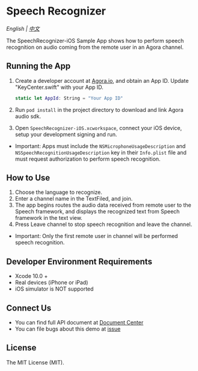# Speech Recognizer

*English | [中文](README.zh.md)*

The SpeechRecognizer-iOS Sample App shows how to perform speech recognition on audio coming from the remote user in an Agora channel.

## Running the App

1. Create a developer account at [Agora.io](https://dashboard.agora.io/signin/), and obtain an App ID. Update "KeyCenter.swift" with your App ID.

	``` swift
	static let AppId: String = "Your App ID"
	```

2. Run `pod install` in the project directory to download and link Agora audio sdk.
3. Open `SpeechRecognizer-iOS.xcworkspace`, connect your iOS device, setup your development signing and run.

- Important: Apps must include the `NSMicrophoneUsageDescription` and `NSSpeechRecognitionUsageDescription` key in their `Info.plist` file and must request authorization to perform speech recognition.

## How to Use

1. Choose the language to recognize.
2. Enter a channel name in the TextFiled, and join.
3. The app begins routes the audio data received from remote user to the Speech framework, and displays the recognized text from Speech framework in the text view.
4. Press Leave channel to stop speech recognition and leave the channel.

- Important: Only the first remote user in channel will be performed speech recognition.

## Developer Environment Requirements

* Xcode 10.0 +
* Real devices (iPhone or iPad)
* iOS simulator is NOT supported

## Connect Us

- You can find full API document at [Document Center](https://docs.agora.io/en/)
- You can file bugs about this demo at [issue](https://github.com/AgoraIO/Advanced-Audio/issues)

## License

The MIT License (MIT).
